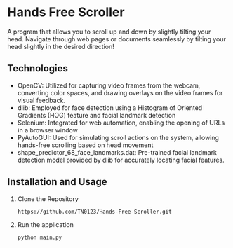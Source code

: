 # Hands Free Scroller

A program that allows you to scroll up and down by slightly tilting your head. Navigate through web pages or documents seamlessly by tilting your head slightly in the desired direction!

## Technologies
- OpenCV: Utilized for capturing video frames from the webcam, converting color spaces, and drawing overlays on the video frames for visual feedback.
- dlib: Employed for face detection using a Histogram of Oriented Gradients (HOG) feature and facial landmark detection
- Selenium: Integrated for web automation, enabling the opening of URLs in a browser window
- PyAutoGUI: Used for simulating scroll actions on the system, allowing hands-free scrolling based on head movement
- shape_predictor_68_face_landmarks.dat: Pre-trained facial landmark detection model provided by dlib for accurately locating facial features.

## Installation and Usage
1. Clone the Repository
   ```sh
   https://github.com/TN0123/Hands-Free-Scroller.git
   ```
2. Run the application
   ```
   python main.py
   ```
